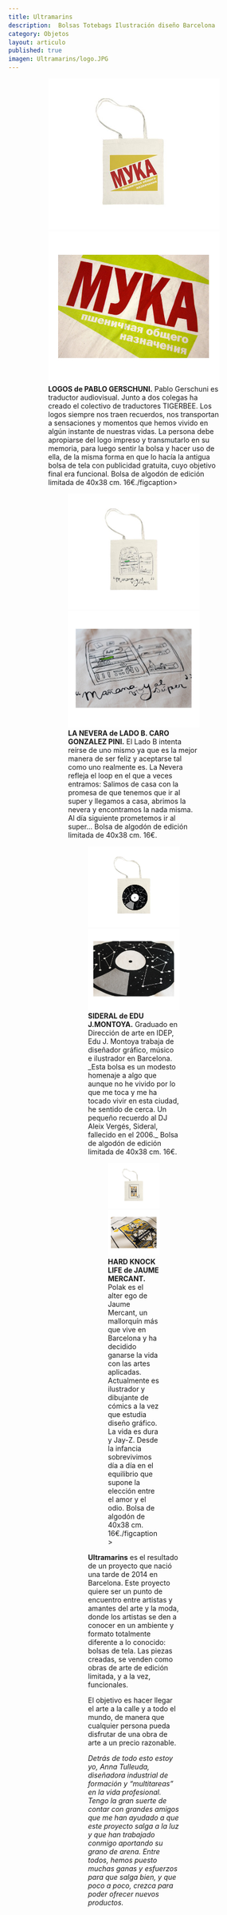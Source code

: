 ```yaml
---
title: Ultramarins
description:  Bolsas Totebags Ilustración diseño Barcelona
category: Objetos
layout: articulo
published: true
imagen: Ultramarins/logo.JPG
---
```



<figure class="half">
<figure>
	<a href="/images/Ultramarins/LOGOS.jpg"><img src="/images/Ultramarins/LOGOS.jpg" alt="Totebags Lado B Ilustración diseño Barcelona "></a>
	<a href="/images/Ultramarins/2-Bossa-Detall-Pablo.jpg"><img src="/images/Ultramarins/2-Bossa-Detall-Pablo.jpg" alt="Totebags Pablo Gerschuni Ilustración diseño Barcelona"></a>
<figcaption><b> LOGOS  de PABLO GERSCHUNI.</b>
Pablo Gerschuni es traductor audiovisual. Junto a dos colegas ha creado el colectivo de traductores TIGERBEE. Los logos siempre nos traen recuerdos, nos transportan a sensaciones y momentos que hemos vivido en algún instante de nuestras vidas.  La persona debe apropiarse del logo impreso y transmutarlo en su memoria, para luego sentir la bolsa y  hacer uso de ella,  de la misma forma en que lo hacía la antigua bolsa de tela con publicidad gratuita, cuyo objetivo final era funcional. Bolsa de algodón de edición limitada de 40x38 cm. 16€./figcaption>
</figure>

<figure class="half">
<figure>
	<a href="/images/Ultramarins/LADOB.jpg"><img src="/images/Ultramarins/LADOB.jpg" alt="Totebags Lado B Ilustración diseño Barcelona"></a>
	<a href="/images/Ultramarins/1-Bossa-Caro.jpg"><img src="/images/Ultramarins/1-Bossa-Caro.jpg" alt="Totebags Lado B Ilustración diseño Barcelona"></a>
<figcaption><b>LA NEVERA de LADO B. CARO GONZALEZ PINI.</b>
El Lado B intenta reírse de uno mismo ya que es la mejor manera de ser feliz y aceptarse tal como uno realmente es. La Nevera refleja el loop en el que a veces entramos: Salimos de casa con la promesa de que tenemos que ir al super y llegamos a casa, abrimos la nevera y encontramos la nada misma. Al día siguiente prometemos ir al super... Bolsa de algodón de edición limitada de 40x38 cm. 16€.</figcaption>
</figure>
</div>

<figure class="half">
<figure>
	<a href="/images/Ultramarins/SIDERAL.jpg"><img src="/images/Ultramarins/SIDERAL.jpg" alt="Totebags Edu J. Montoya Ilustración diseño Barcelona"></a>
	<a href="/images/Ultramarins/Bossa-Detall-2-Edu.jpg"><img src="/images/Ultramarins/Bossa-Detall-2-Edu.jpg" alt="Totebags Edu J. Montoya Ilustración diseño Barcelona"></a>
<figcaption><b>SIDERAL de EDU J.MONTOYA.</b>
Graduado en Dirección de arte en IDEP, Edu J. Montoya trabaja de diseñador gráfico, músico e ilustrador en Barcelona. _Esta bolsa es un modesto homenaje a algo que aunque no he vivido por lo que me toca y me ha tocado vivir en esta ciudad, he sentido de cerca. Un pequeño recuerdo al DJ Aleix Vergés, Sideral, fallecido en el 2006._ Bolsa de algodón de edición limitada de 40x38 cm. 16€.</figcaption>
</figure>

<figure class="half">
<figure>
	<a href="/images/Ultramarins/Polak.jpg"><img src="/images/Ultramarins/Polak.jpg" alt="Totebags Lado B Ilustración diseño Barcelona "></a>
	<a href="/images/Ultramarins/2-Bossa-Detall-Jaume.jpg"><img src="/images/Ultramarins/2-Bossa-Detall-Jaume.jpg" alt="Totebags Jaume Mercant Ilustración diseño Barcelona"></a>
<figcaption><b> HARD KNOCK LIFE de JAUME MERCANT.</b>
Polak es el alter ego de Jaume Mercant, un mallorquín más que vive en Barcelona y ha decidido ganarse la vida con las artes aplicadas. Actualmente es ilustrador y dibujante de cómics a la vez que estudia diseño gráfico. La vida es dura y Jay-Z. Desde la infancia sobrevivimos día a día en el equilibrio que supone la elección entre el amor y el odio. Bolsa de algodón de 40x38 cm. 16€./figcaption>
</figure>
</div>


**Ultramarins** es el resultado de un proyecto que nació una tarde de 2014 en Barcelona. Este proyecto quiere ser un punto de encuentro entre artistas y amantes del arte y la moda, donde los artistas se den a conocer en un ambiente y formato totalmente diferente a lo conocido: bolsas de tela. Las piezas creadas, se venden como obras de arte de edición limitada, y a la vez, funcionales.

El objetivo es hacer llegar el arte a la calle y a todo el mundo, de manera que cualquier persona pueda disfrutar de una obra de arte a un precio razonable. 

_Detrás de todo esto estoy yo, Anna Tulleuda, diseñadora industrial de formación y “multitareas” en la vida profesional. Tengo la gran suerte de contar con grandes amigos que me han ayudado a que este proyecto salga a la luz y que han trabajado conmigo aportando su grano de arena. Entre todos, hemos puesto muchas ganas y esfuerzos para que salga bien, y que poco a poco, crezca para poder ofrecer nuevos productos._
